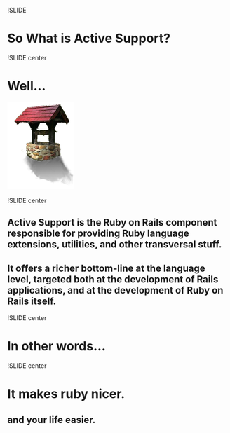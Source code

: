 !SLIDE
# So What is Active Support?

!SLIDE center
# Well...
![](well.png)

!SLIDE center

## Active Support is the Ruby on Rails component responsible for providing Ruby language extensions, utilities, and other transversal stuff.

## It offers a richer bottom-line at the language level, targeted both at the development of Rails applications, and at the development of Ruby on Rails itself.

!SLIDE center
# In other words...

!SLIDE center   
# It makes ruby nicer.
## and your life easier.
